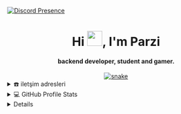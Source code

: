 [![Discord Presence](https://lanyard-profile-readme.vercel.app/api/865648010390405146?theme=dark&bg=0d1117&animated=true&hideDiscrim=true&borderRadius=40px)](https://discord.com/users/865648010390405146)

<div align="center">
<h1 align="center">Hi <img width="35" src="https://github.com/parzivalhaliday/parzivalhaliday/blob/main/img/waving.gif">, I'm Parzi</h1>
<h4 align="center">backend developer, student and gamer.
</h4>
</div>
<div align="center">
  <a href="https://parzivalhaliday.github.io/parzival/">
  <img  src="https://github.com/parzivalhaliday/parzivalhaliday/blob/main/img/grid-snake.svg"
       alt="snake" /></a>
</div>

<details>
  <summary>☎️ iletşim adresleri</summary>
<div>
  <samp>
    <h2 align="center">sosyal medya</h2>
    <p align="center">
      <br/>
      <a href="https://twitter.com/parzivalhaliday" target="blank"><img align="center"
         src="https://img.shields.io/badge/twitter-%293462.svg?style=for-the-badge&logo=twitter&logoColor=white"
         alt="parzi" height="30"/></a>
    </p>
  </samp>
</div>
</details>





<details> 
  <summary>💻 GitHub Profile Stats</summary>
  <div>
    <h2 align="center"> 📊 Github stats </h2>
      <br/>
        <p align="center">
          <a href="https://github.com/parzivalhaliday/">
          <img src="https://github-readme-stats.vercel.app/api/top-langs/?username=1999AZZAR&langs_count=6&theme=gruvbox&layout=compact&hide_border=true" alt="1999AZZAR :: Top Langs" /></a>
        </p>
        <p align="center">
          <a href="https://github.com/1999AZZAR/">
          <img width="49.5%" src="https://github-readme-stats.vercel.app/api/top-langs/?username=parzivalhaliday&langs_count=6&theme=gruvbox&layout=compact&hide_border=true" />
      
      
  </div>    
</details>

<details>
  <summary>📈 Son yaptıklarım</summary>
  <br/>
  <h2 align="center"> Parzivalhaliday</h2>
<a href="https://github.com/ashutosh00710/github-readme-activity-graph"><img alt="azzar's Activity Graph" src="https://activity-graph.herokuapp.com/graph/?username=parzivalhaliday&bg_color=000&color=fff&line=00E676&point=fff&hide_border=true" /></a>
</details>

